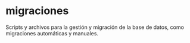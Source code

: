 # migraciones

Scripts y archivos para la gestión y migración de la base de datos, como migraciones automáticas y manuales.